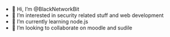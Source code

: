 - 👋 Hi, I’m @BlackNetworkBit
- 👀 I’m interested in security related stuff and web development
- 🌱 I’m currently learning node.js
- 💞️ I’m looking to collaborate on moodle and sudile

<!---
BlackNetworkBit/BlackNetworkBit is a ✨ special ✨ repository because its `README.md` (this file) appears on your GitHub profile.
You can click the Preview link to take a look at your changes.
--->
